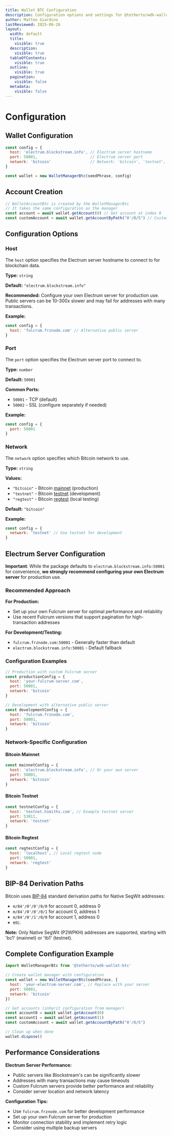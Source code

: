 ```yaml
---
title: Wallet BTC Configuration
description: Configuration options and settings for @tetherto/wdk-wallet-btc
author: Matteo Giardino
lastReviewed: 2025-06-26
layout:
  width: default
  title:
    visible: true
  description:
    visible: true
  tableOfContents:
    visible: true
  outline:
    visible: true
  pagination:
    visible: false
  metadata:
    visible: false
---
```


# Configuration

## Wallet Configuration

```javascript
const config = {
  host: 'electrum.blockstream.info', // Electrum server hostname
  port: 50001,                       // Electrum server port
  network: 'bitcoin'                 // Network: 'bitcoin', 'testnet', or 'regtest'
}

const wallet = new WalletManagerBtc(seedPhrase, config)
```

## Account Creation

```javascript
// WalletAccountBtc is created by the WalletManagerBtc
// It takes the same configuration as the manager
const account = await wallet.getAccount(0) // Get account at index 0
const customAccount = await wallet.getAccountByPath("0'/0/5") // Custom path
```

## Configuration Options

### Host

The `host` option specifies the Electrum server hostname to connect to for blockchain data.

**Type:** `string`

**Default:** `"electrum.blockstream.info"`

**Recommended:** Configure your own Electrum server for production use. Public servers can be 10-300x slower and may fail for addresses with many transactions.

**Example:**
```javascript
const config = {
  host: 'fulcrum.frznode.com' // Alternative public server
}
```

### Port

The `port` option specifies the Electrum server port to connect to.

**Type:** `number`

**Default:** `50001`

**Common Ports:**
- `50001` - TCP (default)
- `50002` - SSL (configure separately if needed)

**Example:**
```javascript
const config = {
  port: 50001
}
```

### Network

The `network` option specifies which Bitcoin network to use.

**Type:** `string`

**Values:**
- `"bitcoin"` - Bitcoin [mainnet](../../../resources/concepts.md#mainnet) (production)
- `"testnet"` - Bitcoin [testnet](../../../resources/concepts.md#testnet) (development)
- `"regtest"` - Bitcoin [regtest](../../../resources/concepts.md#regtest) (local testing)

**Default:** `"bitcoin"`

**Example:**
```javascript
const config = {
  network: 'testnet' // Use testnet for development
}
```

## Electrum Server Configuration

**Important**: While the package defaults to `electrum.blockstream.info:50001` for convenience, **we strongly recommend configuring your own Electrum server** for production use.

### Recommended Approach

**For Production:**
- Set up your own Fulcrum server for optimal performance and reliability
- Use recent Fulcrum versions that support pagination for high-transaction addresses

**For Development/Testing:**
- `fulcrum.frznode.com:50001` - Generally faster than default
- `electrum.blockstream.info:50001` - Default fallback

### Configuration Examples

```javascript
// Production with custom Fulcrum server
const productionConfig = {
  host: 'your-fulcrum-server.com',
  port: 50001,
  network: 'bitcoin'
}

// Development with alternative public server
const developmentConfig = {
  host: 'fulcrum.frznode.com',
  port: 50001,
  network: 'bitcoin'
}
```

### Network-Specific Configuration

#### Bitcoin Mainnet

```javascript
const mainnetConfig = {
  host: 'electrum.blockstream.info', // Or your own server
  port: 50001,
  network: 'bitcoin'
}
```

#### Bitcoin Testnet

```javascript
const testnetConfig = {
  host: 'testnet.hsmiths.com', // Example testnet server
  port: 53011,
  network: 'testnet'
}
```

#### Bitcoin Regtest

```javascript
const regtestConfig = {
  host: 'localhost', // Local regtest node
  port: 50001,
  network: 'regtest'
}
```

## BIP-84 Derivation Paths

Bitcoin uses [BIP-84](../../../resources/concepts.md#bip-84-native-segwit) standard derivation paths for Native SegWit addresses:

- `m/84'/0'/0'/0/0` for account 0, address 0
- `m/84'/0'/0'/0/1` for account 0, address 1
- `m/84'/0'/1'/0/0` for account 1, address 0
- etc.

**Note:** Only Native SegWit (P2WPKH) addresses are supported, starting with 'bc1' (mainnet) or 'tb1' (testnet).

## Complete Configuration Example

```javascript
import WalletManagerBtc from '@tetherto/wdk-wallet-btc'

// Create wallet manager with configuration
const wallet = new WalletManagerBtc(seedPhrase, {
  host: 'your-electrum-server.com', // Replace with your server
  port: 50001,
  network: 'bitcoin'
})

// Get accounts (inherit configuration from manager)
const account0 = await wallet.getAccount(0)
const account1 = await wallet.getAccount(1)
const customAccount = await wallet.getAccountByPath("0'/0/5")

// Clean up when done
wallet.dispose()
```

## Performance Considerations

**Electrum Server Performance:**
- Public servers like Blockstream's can be significantly slower
- Addresses with many transactions may cause timeouts
- Custom Fulcrum servers provide better performance and reliability
- Consider server location and network latency

**Configuration Tips:**
- Use `fulcrum.frznode.com` for better development performance
- Set up your own Fulcrum server for production
- Monitor connection stability and implement retry logic
- Consider using multiple backup servers